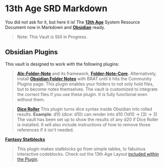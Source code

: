 # 13th Age SRD Markdown

You did not ask for it, but here it is! The **[13th Age](https://pelgranepress.com/13th-age/)** System Resource Document now in Markdown and **[Obsidian](https://obsidian.md)** ready.

> Note: This Vault is Still in Progress.

## Obsidian Plugins

This vault is designed to work with the following plugins:

> **[Alx-Folder-Note](https://github.com/aidenlx/alx-folder-note)** and its framework, **[Folder-Note-Core](https://github.com/aidenlx/folder-note-core).** 
> Alternatively, install **[Obsidian Folder Notes](https://github.com/LostPaul/obsidian-folder-notes)** with BRAT until it hits the Community Plugins page.
> This plugin enables your folders to not only hold files, but to become notes themselves. 
> The vault is customized to integrate the correct files if you use these plugin. 
> It is fully functional even without them.


> **[Dice Roller](https://github.com/valentine195/obsidian-dice-roller)**
> This plugin turns dice syntax inside Obsidian into rolled results. 
> **Example**: d10 (dice: d10) can render into d10 (1d10 -> [3] -> 3)
> The vault has been set up to show the results of any d20 if Dice Roller is installed. 
> It will also include instructions of how to remove those references if it isn't needed. 

**[Fantasy Statblocks](https://github.com/javalent/fantasy-statblocks)**
> This plugin makes statblocks go from simple tables, to fabulous interactive codeblocks.
> Check out the 13th Age Layout [included within the Plugin](https://plugins.javalent.com/statblock/layouts/integrated/13a-monster#Create+Stats+Table).
